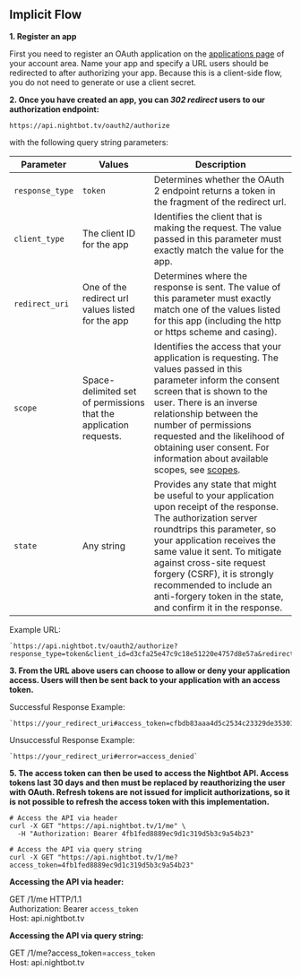 ## Implicit Flow

**1. Register an app**

  First you need to register an OAuth application on the [applications page](https://beta.nightbot.tv/account/applications) of your account area. Name your app and specify a URL users should be redirected to after authorizing your app. Because this is a client-side flow, you do not need to generate or use a client secret.

**2. Once you have created an app, you can *302 redirect* users to our authorization endpoint:**

  `https://api.nightbot.tv/oauth2/authorize`

  with the following query string parameters:

<table>
  <thead>
    <tr>
      <th style="width: 100px;">Parameter</th>
      <th>Values</th>
      <th>Description</th>
    </tr>
  </thead>
  <tbody>
    <tr>
      <td><code><span>response_type</span></code></td>
      <td><code>token</code></td>
      <td>Determines whether the OAuth 2 endpoint returns a token in the fragment of the redirect url.</td>
    </tr>
    <tr>
      <td><code><span>client_type</span></code></td>
      <td>The client ID for the app</td>
      <td>Identifies the client that is making the request. The value passed in this parameter must exactly match the value for the app.</td>
    </tr>
    <tr>
      <td><code><span>redirect_uri</span></code></td>
      <td>One of the redirect url values listed for the app</td>
      <td>Determines where the response is sent. The value of this parameter must exactly match one of the values listed for this app (including the http or https scheme and casing).</td>
    </tr>
    <tr>
      <td><code><span>scope</span></code></td>
      <td>Space-delimited set of permissions that the application requests.</td>
      <td>Identifies the access that your application is requesting. The values passed in this parameter inform the consent screen that is shown to the user. There is an inverse relationship between the number of permissions requested and the likelihood of obtaining user consent. For information about available scopes, see <a href="#scopes">scopes</a>.</td>
    </tr>
    <tr>
      <td><code><span>state</span></code></td>
      <td>Any string</td>
      <td>Provides any state that might be useful to your application upon receipt of the response. The authorization server roundtrips this parameter, so your application receives the same value it sent. To mitigate against cross-site request forgery (CSRF), it is strongly recommended to include an anti-forgery token in the state, and confirm it in the response.</td>
    </tr>
  </tbody>
</table>

Example URL:

    `https://api.nightbot.tv/oauth2/authorize?response_type=token&client_id=d3cfa25e47c9c18e51220e4757d8e57a&redirect_uri=https%3A%2F%2Ftesting.com%2Fcallback&scope=commands%20timers`

**3. From the URL above users can choose to allow or deny your application access. Users will then be sent back to your application with an access token.**

Successful Response Example:

    `https://your_redirect_uri#access_token=cfbdb83aaa4d5c2534c23329de35301a&expires_in=2592000&token_type=bearer`

Unsuccessful Response Example:

    `https://your_redirect_uri#error=access_denied`

**5. The access token can then be used to access the Nightbot API. Access tokens last 30 days and then must be replaced by reauthorizing the user with OAuth. Refresh tokens are not issued for implicit authorizations, so it is not possible to refresh the access token with this implementation.**

```cURL
# Access the API via header
curl -X GET "https://api.nightbot.tv/1/me" \
  -H "Authorization: Bearer 4fb1fed8889ec9d1c319d5b3c9a54b23"

# Access the API via query string
curl -X GET "https://api.nightbot.tv/1/me?access_token=4fb1fed8889ec9d1c319d5b3c9a54b23"
```

**Accessing the API via header:**

<aside>
GET /1/me HTTP/1.1<br>
Authorization: Bearer <code>access_token</code><br>
Host: api.nightbot.tv
</aside>

**Accessing the API via query string:**

<aside>
GET /1/me?access_token=<code>access_token</code><br>
Host: api.nightbot.tv
</aside>
